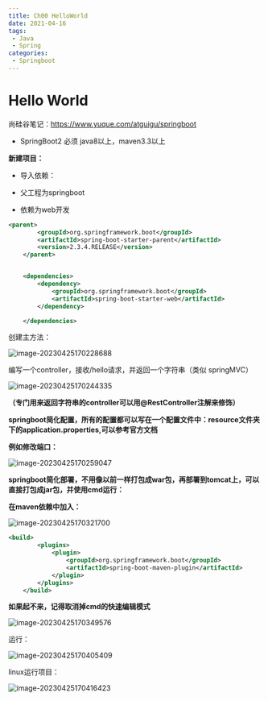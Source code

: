```yaml
---
title: Ch00 HelloWorld
date: 2021-04-16
tags:
 - Java
 - Spring
categories:
 - Springboot
---
```


# Hello World

尚硅谷笔记：https://www.yuque.com/atguigu/springboot

+ SpringBoot2 必须 java8以上，maven3.3以上

**新建项目：**

+ 导入依赖：

+ 父工程为springboot

+ 依赖为web开发

```xml
<parent>
        <groupId>org.springframework.boot</groupId>
        <artifactId>spring-boot-starter-parent</artifactId>
        <version>2.3.4.RELEASE</version>
    </parent>


    <dependencies>
        <dependency>
            <groupId>org.springframework.boot</groupId>
            <artifactId>spring-boot-starter-web</artifactId>
        </dependency>

    </dependencies>
```



创建主方法：

![image-20230425170228688](https://markdown-1301334775.cos.eu-frankfurt.myqcloud.com/image-20230425170228688.png)



编写一个controller，接收/hello请求，并返回一个字符串（类似	springMVC）

![image-20230425170244335](https://markdown-1301334775.cos.eu-frankfurt.myqcloud.com/image-20230425170244335.png)



**（专门用来返回字符串的controller可以用@RestController注解来修饰）**

**springboot简化配置，所有的配置都可以写在一个配置文件中：resource文件夹下的application.properties,可以参考官方文档**

**例如修改端口：**

![image-20230425170259047](https://markdown-1301334775.cos.eu-frankfurt.myqcloud.com/image-20230425170259047.png)



**springboot简化部署，不用像以前一样打包成war包，再部署到tomcat上，可以直接打包成jar包，并使用cmd运行：**

**在maven依赖中加入：**

![image-20230425170321700](https://markdown-1301334775.cos.eu-frankfurt.myqcloud.com/image-20230425170321700.png)

```xml
<build>
        <plugins>
            <plugin>
                <groupId>org.springframework.boot</groupId>
                <artifactId>spring-boot-maven-plugin</artifactId>
            </plugin>
        </plugins>
    </build>
```

**如果起不来，记得取消掉cmd的快速编辑模式**

![image-20230425170349576](https://markdown-1301334775.cos.eu-frankfurt.myqcloud.com/image-20230425170349576.png)



运行：

![image-20230425170405409](https://markdown-1301334775.cos.eu-frankfurt.myqcloud.com/image-20230425170405409.png)



linux运行项目：

![image-20230425170416423](https://markdown-1301334775.cos.eu-frankfurt.myqcloud.com/image-20230425170416423.png)